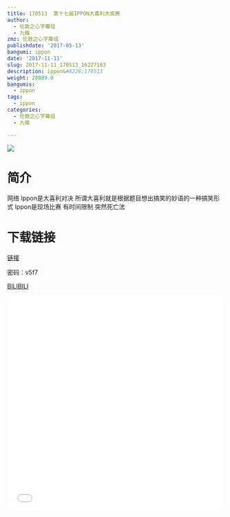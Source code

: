 ```yaml
---
title: 170513  第十七届IPPON大喜利大奖赛
author:
  - 伦敦之心字幕组
  - 九條
zmz: 伦敦之心字幕组
publishdate: '2017-05-13'
bangumi: ippon
date: '2017-11-11'
slug: 2017-11-11_170513_16227103
description: ippon&#8226;170513
weight: 28889.0
bangumis:
  - ippon
tags:
  - ippon
categories:
  - 伦敦之心字幕组
  - 九條

---
```

![](https://i.imgur.com/PUURdKf.png)
# 简介  
网络
Ippon是大喜利对决 所谓大喜利就是根据题目想出搞笑的妙语的一种搞笑形式 Ippon是现场比赛 有时间限制 突然死亡法

# 下载链接
<a href="http://pan.baidu.com/s/1pLz8PCn " target="_blank">链接</a>

密码：v5f7


  [BILIBILI](https://www.bilibili.com/video/av16227103/)

  <iframe src="//www.bilibili.com/html/html5player.html?cid=26483819&aid=16227103" width="100%" height="500" frameborder="0" allowfullscreen="allowfullscreen"></iframe>
